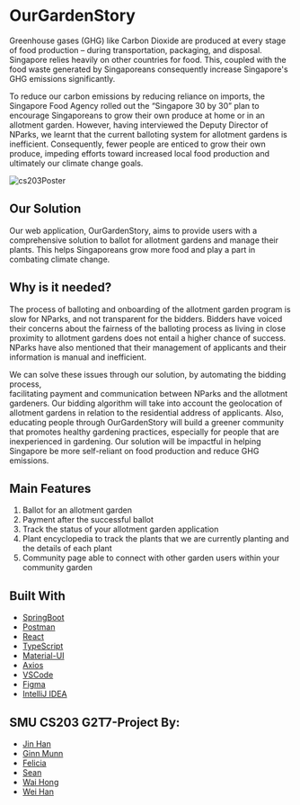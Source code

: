 # OurGardenStory

Greenhouse gases (GHG) like Carbon Dioxide are produced at every stage of food production 
– during transportation, packaging, and disposal. Singapore relies heavily on other countries 
for food. This, coupled with the food waste generated by Singaporeans consequently increase 
Singapore's GHG emissions significantly. 

To reduce our carbon emissions by reducing reliance on imports, the Singapore Food Agency 
rolled out the “Singapore 30 by 30” plan to encourage Singaporeans to grow their own produce 
at home or in an allotment garden. However, having interviewed the Deputy Director of NParks, 
we learnt that the current balloting system for allotment gardens is inefficient. Consequently, 
fewer people are enticed to grow their own produce, impeding efforts toward increased local 
food production and ultimately our climate change goals. 

![cs203Poster](https://user-images.githubusercontent.com/95681243/200292288-e6e04ca7-fe9a-41bc-a75d-c81ae99593b9.png)

## Our Solution

Our web application, OurGardenStory, aims to provide users with a comprehensive solution 
to ballot for allotment gardens and manage their plants. This helps Singaporeans grow more 
food and play a part in combating climate change. 



## Why is it needed?

The process of balloting and onboarding of the allotment garden program is slow for NParks, 
and not transparent for the bidders. Bidders have voiced their concerns about the fairness 
of the balloting process as living in close proximity to allotment gardens does not entail 
a higher chance of success. NParks have also mentioned that their management of applicants 
and their information is manual and inefficient.

We can solve these issues through our solution, by automating the bidding process,  
facilitating payment and communication between NParks and the allotment gardeners. Our 
bidding algorithm will take into account the geolocation of allotment gardens in relation 
to the residential address of applicants. Also, educating people through OurGardenStory will 
build a greener community that promotes healthy gardening practices, especially for people 
that are inexperienced in gardening. Our solution will be impactful in helping Singapore be 
more self-reliant on food production and reduce GHG emissions. 



## Main Features

1) Ballot for an allotment garden 
2) Payment after the successful ballot 
3) Track the status of your allotment garden application
4) Plant encyclopedia to track the plants that we are currently planting and the details of each plant
5) Community page able to connect with other garden users within your community garden



## Built With

* [SpringBoot](https://spring.io/)
* [Postman](https://www.postman.com/)
* [React](https://reactjs.org/)
* [TypeScript](https://www.typescriptlang.org/)
* [Material-UI](https://mui.com/)
* [Axios](https://axios-http.com/)
* [VSCode](https://code.visualstudio.com/)
* [Figma](https://www.figma.com/)
* [IntelliJ IDEA](https://www.jetbrains.com/idea/)



## SMU CS203 G2T7-Project By:
 - [Jin Han](https://github.com/jinhanloh2021)
 - [Ginn Munn](https://github.com/WongGinnMunn)
 - [Felicia](http://github.com/Feliciaeng29)
 - [Sean](https://github.com/haloxil)
 - [Wai Hong](https://github.com/wahoong123) 
 - [Wei Han](https://github.com/gohweihan1) 

